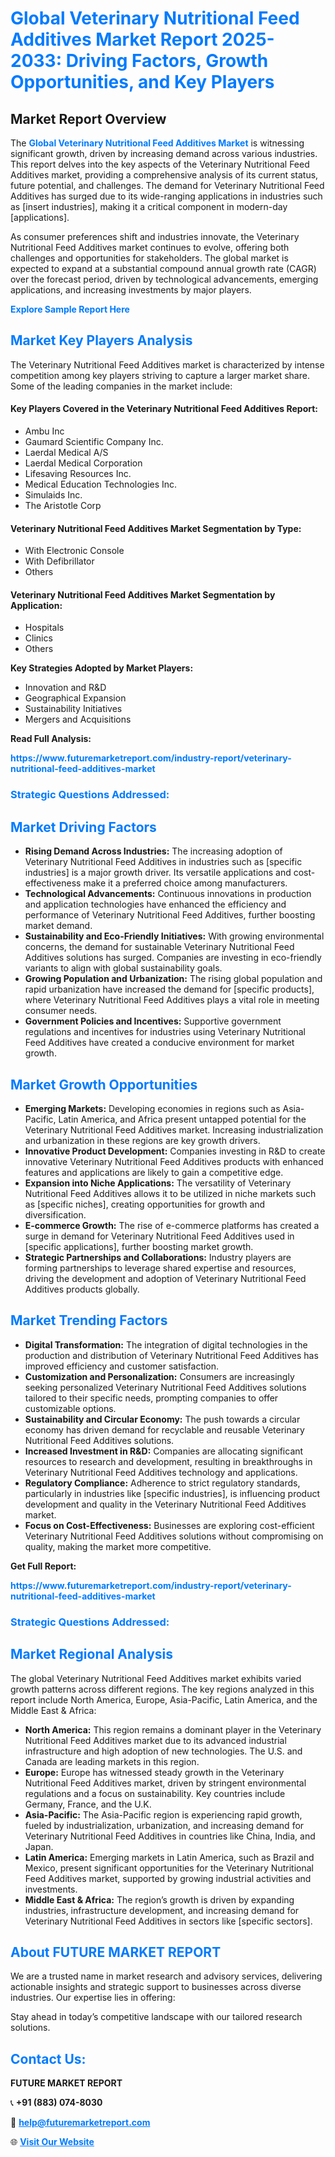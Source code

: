 <h1 style="color: #007BFF;">Global Veterinary Nutritional Feed Additives Market Report 2025-2033: Driving Factors, Growth Opportunities, and Key Players</h1>

<section id="overview">
<h2>Market Report Overview</h2>
<p>The <a href="https://www.futuremarketreport.com/industry-report/veterinary-nutritional-feed-additives-market" style="color: #007BFF; text-decoration: none;"><strong>Global Veterinary Nutritional Feed Additives Market</strong></a> is witnessing significant growth, driven by increasing demand across various industries. This report delves into the key aspects of the Veterinary Nutritional Feed Additives market, providing a comprehensive analysis of its current status, future potential, and challenges. The demand for Veterinary Nutritional Feed Additives has surged due to its wide-ranging applications in industries such as [insert industries], making it a critical component in modern-day [applications].</p>
<p>As consumer preferences shift and industries innovate, the Veterinary Nutritional Feed Additives market continues to evolve, offering both challenges and opportunities for stakeholders. The global market is expected to expand at a substantial compound annual growth rate (CAGR) over the forecast period, driven by technological advancements, emerging applications, and increasing investments by major players.</p>
</section>

<section id="overview">
<p><a href="https://www.futuremarketreport.com/request-sample/reportId=36163" style="color: #007BFF; text-decoration: none;"><strong>Explore Sample Report Here</strong></a></p>
</section>

<section id="key-players">
<h2 style="color: #007BFF;">Market Key Players Analysis</h2>
<p>The Veterinary Nutritional Feed Additives market is characterized by intense competition among key players striving to capture a larger market share. Some of the leading companies in the market include:</p>
<h4>Key Players Covered in the Veterinary Nutritional Feed Additives Report:</h4>
<ul><li>Ambu Inc</li><li>Gaumard Scientific Company Inc.</li><li>Laerdal Medical A/S</li><li>Laerdal Medical Corporation</li><li>Lifesaving Resources Inc.</li><li>Medical Education Technologies Inc.</li><li>Simulaids Inc.</li><li>The Aristotle Corp</li></ul>
<h4>Veterinary Nutritional Feed Additives Market Segmentation by Type:</h4>
<ul><li>With Electronic Console</li><li>With Defibrillator</li><li>Others</li></ul>

<h4>Veterinary Nutritional Feed Additives Market Segmentation by Application:</h4>
<ul><li>Hospitals</li><li>Clinics</li><li>Others</li></ul>
<p><strong>Key Strategies Adopted by Market Players:</strong></p>
<ul>
<li>Innovation and R&D</li>
<li>Geographical Expansion</li>
<li>Sustainability Initiatives</li>
<li>Mergers and Acquisitions</li>
</ul>
</section>

<section>
<p><strong>Read Full Analysis: </strong></p><a href="https://www.futuremarketreport.com/industry-report/veterinary-nutritional-feed-additives-market" style="color: #007BFF; text-decoration: none;"><strong>https://www.futuremarketreport.com/industry-report/veterinary-nutritional-feed-additives-market</strong></a>
<h3 style="color: #007BFF;">Strategic Questions Addressed:</h3>
</section>

<section id="driving-factors">
<h2 style="color: #007BFF;">Market Driving Factors</h2>
<ul>
<li><strong>Rising Demand Across Industries:</strong> The increasing adoption of Veterinary Nutritional Feed Additives in industries such as [specific industries] is a major growth driver. Its versatile applications and cost-effectiveness make it a preferred choice among manufacturers.</li>
<li><strong>Technological Advancements:</strong> Continuous innovations in production and application technologies have enhanced the efficiency and performance of Veterinary Nutritional Feed Additives, further boosting market demand.</li>
<li><strong>Sustainability and Eco-Friendly Initiatives:</strong> With growing environmental concerns, the demand for sustainable Veterinary Nutritional Feed Additives solutions has surged. Companies are investing in eco-friendly variants to align with global sustainability goals.</li>
<li><strong>Growing Population and Urbanization:</strong> The rising global population and rapid urbanization have increased the demand for [specific products], where Veterinary Nutritional Feed Additives plays a vital role in meeting consumer needs.</li>
<li><strong>Government Policies and Incentives:</strong> Supportive government regulations and incentives for industries using Veterinary Nutritional Feed Additives have created a conducive environment for market growth.</li>
</ul>
</section>

<section id="growth-opportunities">
<h2 style="color: #007BFF;">Market Growth Opportunities</h2>
<ul>
<li><strong>Emerging Markets:</strong> Developing economies in regions such as Asia-Pacific, Latin America, and Africa present untapped potential for the Veterinary Nutritional Feed Additives market. Increasing industrialization and urbanization in these regions are key growth drivers.</li>
<li><strong>Innovative Product Development:</strong> Companies investing in R&D to create innovative Veterinary Nutritional Feed Additives products with enhanced features and applications are likely to gain a competitive edge.</li>
<li><strong>Expansion into Niche Applications:</strong> The versatility of Veterinary Nutritional Feed Additives allows it to be utilized in niche markets such as [specific niches], creating opportunities for growth and diversification.</li>
<li><strong>E-commerce Growth:</strong> The rise of e-commerce platforms has created a surge in demand for Veterinary Nutritional Feed Additives used in [specific applications], further boosting market growth.</li>
<li><strong>Strategic Partnerships and Collaborations:</strong> Industry players are forming partnerships to leverage shared expertise and resources, driving the development and adoption of Veterinary Nutritional Feed Additives products globally.</li>
</ul>
</section>

<section id="trending-factors">
<h2 style="color: #007BFF;">Market Trending Factors</h2>
<ul>
<li><strong>Digital Transformation:</strong> The integration of digital technologies in the production and distribution of Veterinary Nutritional Feed Additives has improved efficiency and customer satisfaction.</li>
<li><strong>Customization and Personalization:</strong> Consumers are increasingly seeking personalized Veterinary Nutritional Feed Additives solutions tailored to their specific needs, prompting companies to offer customizable options.</li>
<li><strong>Sustainability and Circular Economy:</strong> The push towards a circular economy has driven demand for recyclable and reusable Veterinary Nutritional Feed Additives solutions.</li>
<li><strong>Increased Investment in R&D:</strong> Companies are allocating significant resources to research and development, resulting in breakthroughs in Veterinary Nutritional Feed Additives technology and applications.</li>
<li><strong>Regulatory Compliance:</strong> Adherence to strict regulatory standards, particularly in industries like [specific industries], is influencing product development and quality in the Veterinary Nutritional Feed Additives market.</li>
<li><strong>Focus on Cost-Effectiveness:</strong> Businesses are exploring cost-efficient Veterinary Nutritional Feed Additives solutions without compromising on quality, making the market more competitive.</li>
</ul>
</section>

<section>
<p><strong>Get Full Report: </strong></p><a href="https://www.futuremarketreport.com/industry-report/veterinary-nutritional-feed-additives-market" style="color: #007BFF; text-decoration: none;"><strong>https://www.futuremarketreport.com/industry-report/veterinary-nutritional-feed-additives-market</strong></a>
<h3 style="color: #007BFF;">Strategic Questions Addressed:</h3>
</section>


<section id="regional-analysis">
<h2 style="color: #007BFF;">Market Regional Analysis</h2>
<p>The global Veterinary Nutritional Feed Additives market exhibits varied growth patterns across different regions. The key regions analyzed in this report include North America, Europe, Asia-Pacific, Latin America, and the Middle East & Africa:</p>
<ul>
<li><strong>North America:</strong> This region remains a dominant player in the Veterinary Nutritional Feed Additives market due to its advanced industrial infrastructure and high adoption of new technologies. The U.S. and Canada are leading markets in this region.</li>
<li><strong>Europe:</strong> Europe has witnessed steady growth in the Veterinary Nutritional Feed Additives market, driven by stringent environmental regulations and a focus on sustainability. Key countries include Germany, France, and the U.K.</li>
<li><strong>Asia-Pacific:</strong> The Asia-Pacific region is experiencing rapid growth, fueled by industrialization, urbanization, and increasing demand for Veterinary Nutritional Feed Additives in countries like China, India, and Japan.</li>
<li><strong>Latin America:</strong> Emerging markets in Latin America, such as Brazil and Mexico, present significant opportunities for the Veterinary Nutritional Feed Additives market, supported by growing industrial activities and investments.</li>
<li><strong>Middle East & Africa:</strong> The region’s growth is driven by expanding industries, infrastructure development, and increasing demand for Veterinary Nutritional Feed Additives in sectors like [specific sectors].</li>
</ul>
</section>

<footer>
<h2 style="color: #007BFF;">About FUTURE MARKET REPORT</h2>
<p>We are a trusted name in market research and advisory services, delivering actionable insights and strategic support to businesses across diverse industries. Our expertise lies in offering:</p>

<p>Stay ahead in today’s competitive landscape with our tailored research solutions.</p>

<h2 style="color: #007BFF;">Contact Us:</h2>
<p><strong>FUTURE MARKET REPORT</strong></p>
<p>📞 <strong>+91 (883) 074-8030</strong></p>
<p>📧 <strong><a href="mailto:help@futuremarketreport.com" style="color: #007BFF;">help@futuremarketreport.com</a></strong></p>
<p>🌐 <strong><a href="https://www.futuremarketreport.com/" style="color: #007BFF;">Visit Our Website</a></strong></p>
</footer>